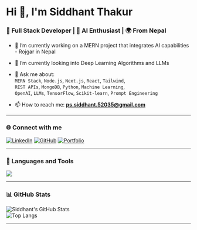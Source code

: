 # Hi 👋, I'm Siddhant Thakur

### 🚀 Full Stack Developer | 🤖 AI Enthusiast | 🌍 From Nepal

- 🔭 I’m currently working on a MERN project that integrates AI capabilities - Rojgar in Nepal
- 🌱 I’m currently looking into Deep Learning Algorithms and LLMs
- 💬 Ask me about:  
  `MERN Stack`, `Node.js`, `Next.js`, `React`, `Tailwind`,  
  `REST APIs`, `MongoDB`, `Python`, `Machine Learning`,  
  `OpenAI`, `LLMs`, `TensorFlow`, `Scikit-learn`, `Prompt Engineering`

- 📫 How to reach me: **[ps.siddhant.52035@gmail.com](mailto:ps.siddhant.52035@gmail.com)**

---

### 🌐 Connect with me

[![LinkedIn](https://img.shields.io/badge/-LinkedIn-0A66C2?logo=linkedin&logoColor=white)](https://www.linkedin.com/in/siddhant-thakur-codeismoney/)
[![GitHub](https://img.shields.io/badge/-GitHub-181717?logo=github&logoColor=white)](https://github.com/Siddhant52035)
[![Portfolio](https://img.shields.io/badge/-Portfolio-000000?logo=vercel&logoColor=white)](https://yourportfolio.com)

---

### 🧰 Languages and Tools

<p align="left">
  <img src="https://skillicons.dev/icons?i=js,ts,html,css,react,nextjs,nodejs,express,mongodb,python,java,git,github,tailwind,vercel,vscode,figma,postman,tensorflow,sklearn" />
</p>

---

### 📊 GitHub Stats

![Siddhant's GitHub Stats](https://github-readme-stats.vercel.app/api?username=Siddhant52035&show_icons=true&theme=react&hide=prs)  
![Top Langs](https://github-readme-stats.vercel.app/api/top-langs/?username=Siddhant52035&layout=compact&theme=react)

---



